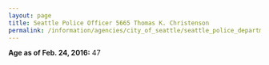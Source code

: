 ```yaml
---
layout: page
title: Seattle Police Officer 5665 Thomas K. Christenson
permalink: /information/agencies/city_of_seattle/seattle_police_department/copbook/5665/
---
```


**Age as of Feb. 24, 2016:** 47
